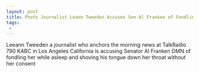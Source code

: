 ```yaml
---
layout: post
title: Photo Journalist Leann Tweeden Accuses Sen Al Franken of Fondling Kissing Her Without Consent
tags:
 -
---
```

Leeann Tweeden a journalist who anchors the morning news at TalkRadio 790 KABC in Los Angeles California is accusing Senator Al Franken DMN of fondling her while asleep and shoving his tongue down her throat without her consent
